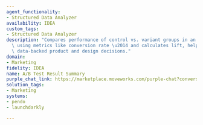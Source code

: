 ```yaml
---
agent_functionality:
- Structured Data Analyzer
availability: IDEA
custom_tags:
- Structured Data Analyzer
description: "Compares performance of control vs. variant groups in an A/B test \u2014\
  \ using metrics like conversion rate \u2014 and calculates lift, helping teams make\
  \ data-backed product and design decisions."
domain:
- Marketing
fidelity: IDEA
name: A/B Test Result Summary
purple_chat_link: https://marketplace.moveworks.com/purple-chat?conversation=%7B%22messages%22%3A%5B%7B%22parts%22%3A%5B%7B%22richText%22%3A%22%3Cp+xmlns%3D%5C%22http%3A%2F%2Fwww.w3.org%2F1999%2Fxhtml%5C%22%3EWhat+were+the+results+of+the+A%2FB+test+on+the+homepage+redesign%3F+Did+the+new+version+lead+to+more+sign-ups%3F%3C%2Fp%3E%22%7D%5D%2C%22role%22%3A%22user%22%7D%2C%7B%22parts%22%3A%5B%7B%22richText%22%3A%22%3Cp%3EI+found+a+few+A%2FB+tests+related+to+%27homepage+redesign%27.+Which+one+are+you+referring+to%3F%3C%2Fp%3E%3Cp%3E1.+Homepage+Redesign+Q2+2024%3C%2Fp%3E%3Cp%3E2.+Homepage+CTA+Button+Color+Test%3C%2Fp%3E%22%7D%5D%2C%22role%22%3A%22assistant%22%7D%2C%7B%22parts%22%3A%5B%7B%22richText%22%3A%22%3Cp%3EFirst+one%3C%2Fp%3E%22%7D%5D%2C%22role%22%3A%22user%22%7D%2C%7B%22parts%22%3A%5B%7B%22reasoningSteps%22%3A%5B%7B%22richText%22%3A%22%3Cp+xmlns%3D%5C%22http%3A%2F%2Fwww.w3.org%2F1999%2Fxhtml%5C%22%3EFound+feature+flag+%3Cb%3Ehomepage-redesign-q2-2024%3C%2Fb%3E+in+%3Cb%3ELaunchDarkly%3C%2Fb%3E%3C%2Fp%3E%22%2C%22status%22%3A%22success%22%7D%2C%7B%22richText%22%3A%22%3Cp+xmlns%3D%5C%22http%3A%2F%2Fwww.w3.org%2F1999%2Fxhtml%5C%22%3EFetching+user+cohorts+and+sign-up+events+from+%3Cb%3EPendo%3C%2Fb%3E%3C%2Fp%3E%22%2C%22status%22%3A%22success%22%7D%2C%7B%22richText%22%3A%22%3Cp+xmlns%3D%5C%22http%3A%2F%2Fwww.w3.org%2F1999%2Fxhtml%5C%22%3EGenerating+Python+script+to+compare+conversion+rates%3C%2Fp%3E%22%2C%22status%22%3A%22success%22%7D%2C%7B%22richText%22%3A%22%3Cp+xmlns%3D%5C%22http%3A%2F%2Fwww.w3.org%2F1999%2Fxhtml%5C%22%3EAnalyzing+results...%3C%2Fp%3E%22%2C%22status%22%3A%22pending%22%7D%5D%7D%2C%7B%22apiBlock%22%3A%7B%22code%22%3A%22%7B%5Cn++%5C%22script%5C%22%3A+%5C%22import+pandas+as+pd%5C%5Cnfrom+scipy+import+stats%5C%5Cn%5C%5Cn%23+Step+1%3A+Get+data+from+previous+actions%5C%5Cn%23+This+data+is+passed+from+the+Pendo+and+LaunchDarkly+API+calls%5C%5Cnlaunchdarkly_flag_data+%3D+actions.launchdarkly_1.get_feature_flag_details.response%5C%5Cnpendo_events_data+%3D+actions.pendo_1.get_events.response%5C%5Cn%5C%5Cn%23+Step+2%3A+Create+DataFrames+from+the+retrieved+data%5C%5Cncontrol_users+%3D+pd.DataFrame%28launchdarkly_flag_data.body.users.control_group%29%5C%5Cnvariant_users+%3D+pd.DataFrame%28launchdarkly_flag_data.body.users.variant_group%29%5C%5Cnsignup_events+%3D+pd.DataFrame%28pendo_events_data.body.events.signups%29%5C%5Cn%5C%5Cn%23+Step+3%3A+Calculate+conversion+rates%5C%5Cncontrol_conversions+%3D+len%28pd.merge%28control_users%2C+signup_events%2C+on%3D%27user_id%27%29%29%5C%5Cnvariant_conversions+%3D+len%28pd.merge%28variant_users%2C+signup_events%2C+on%3D%27user_id%27%29%29%5C%5Cn%5C%5Cncontrol_total+%3D+len%28control_users%29%5C%5Cnvariant_total+%3D+len%28variant_users%29%5C%5Cn%5C%5Cncontrol_rate+%3D+control_conversions+%2F+control_total%5C%5Cnvariant_rate+%3D+variant_conversions+%2F+variant_total%5C%5Cn%5C%5Cn%23+Step+4%3A+Calculate+lift+and+confidence%5C%5Cnlift+%3D+%28%28variant_rate+-+control_rate%29+%2F+control_rate%29%5C%5Cn%5C%5Cnconversions+%3D+%5Bcontrol_conversions%2C+variant_conversions%5D%5C%5Cntotals+%3D+%5Bcontrol_total%2C+variant_total%5D%5C%5Cn_chi2%2C+p_value%2C+_dof%2C+_expected+%3D+stats.chi2_contingency%28%5Bconversions%2C+totals%5D%29%5C%5Cnconfidence+%3D+1+-+p_value%5C%5Cn%5C%5Cn%23+Step+5%3A+Return+results+as+a+JSON+object%5C%5Cnresults+%3D+%7B%5C%5Cn++%27control_rate%27%3A+f%27%7Bcontrol_rate%3A.4f%7D%27%2C%5C%5Cn++%27variant_rate%27%3A+f%27%7Bvariant_rate%3A.4f%7D%27%2C%5C%5Cn++%27lift%27%3A+f%27%7Blift%3A.3f%7D%27%2C%5C%5Cn++%27confidence%27%3A+f%27%7Bconfidence%3A.2f%7D%27%5C%5Cn%7D%5C%5Cn%5C%5Cnprint%28results%29%5C%22%5Cn%7D%22%2C%22caption%22%3A%22This+script+was+generated+to+analyze+the+A%2FB+test+results+by+comparing+user+cohorts+from+Pendo+against+the+feature+flag+data+from+LaunchDarkly.%22%2C%22connectorName%22%3A%22python%22%2C%22title%22%3A%22Generated+Python+Script%22%7D%7D%2C%7B%22richText%22%3A%22%3Cp+xmlns%3D%5C%22http%3A%2F%2Fwww.w3.org%2F1999%2Fxhtml%5C%22%3EThe+new+homepage+design+resulted+in+a+%3Cb%3E15.7%25+lift%3C%2Fb%3E+in+user+sign-ups.+Here+are+the+details+of+the+A%2FB+test%3A%3C%2Fp%3E%3Cul+xmlns%3D%5C%22http%3A%2F%2Fwww.w3.org%2F1999%2Fxhtml%5C%22%3E%3Cli%3E%3Cb%3EControl+Conversion+Rate%3A%3C%2Fb%3E+5.20%25%3C%2Fli%3E%3Cli%3E%3Cb%3EVariant+Conversion+Rate%3A%3C%2Fb%3E+6.02%25%3C%2Fli%3E%3Cli%3E%3Cb%3ELift%3A%3C%2Fb%3E+%2B15.7%25%3C%2Fli%3E%3Cli%3E%3Cb%3EConfidence%3A%3C%2Fb%3E+98%25%3C%2Fli%3E%3C%2Ful%3E%22%7D%2C%7B%22citations%22%3A%5B%7B%22citationTitle%22%3A%22homepage-redesign-q2-2024%22%2C%22connectorName%22%3A%22launchdarkly%22%7D%5D%7D%5D%2C%22role%22%3A%22assistant%22%2C%22showFeedbackTray%22%3Atrue%7D%5D%7D
solution_tags:
- Marketing
systems:
- pendo
- launchdarkly

---
```


